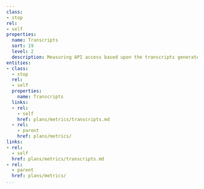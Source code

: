 ```yaml
---
class:
- stop
rel:
- self
properties:
  name: Transcripts
  sort: 19
  level: 2
  description: Measuring API access based upon the transcripts generated.
entities:
- class:
  - stop
  rel:
  - self
  properties:
    name: Transcripts
  links:
  - rel:
    - self
    href: plans/metrics/transcripts.md
  - rel:
    - parent
    href: plans/metrics/
links:
- rel:
  - self
  href: plans/metrics/transcripts.md
- rel:
  - parent
  href: plans/metrics/
...
```


